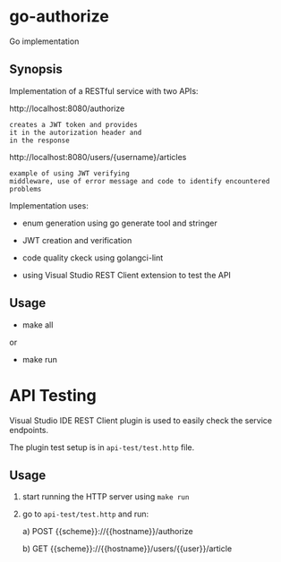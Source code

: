 # go-authorize
Go implementation

## Synopsis

Implementation of a RESTful service with two APIs:

http://localhost:8080/authorize

    creates a JWT token and provides
    it in the autorization header and
    in the response

http://localhost:8080/users/{username}/articles

    example of using JWT verifying
    middleware, use of error message and code to identify encountered
    problems

Implementation uses:

- enum generation using go generate tool and stringer
- JWT creation and verification

- code quality ckeck using golangci-lint
- using Visual Studio REST Client extension to test the API

## Usage

- make all

or

- make run

# API Testing

Visual Studio IDE REST Client plugin is used to easily check the service
endpoints.

The plugin test setup is in `api-test/test.http` file. 

## Usage

1. start running the HTTP server using `make run`
2. go to `api-test/test.http` and run:

    a) POST {{scheme}}://{{hostname}}/authorize

    b) GET {{scheme}}://{{hostname}}/users/{{user}}/article
